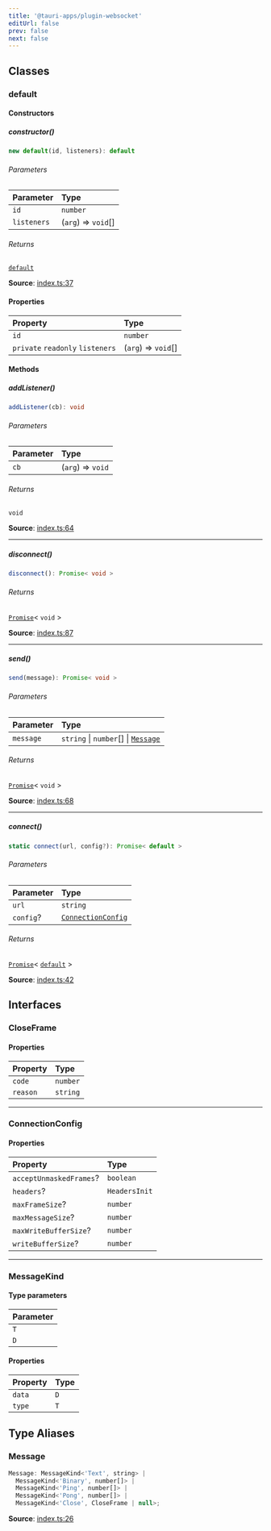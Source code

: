 ```yaml
---
title: '@tauri-apps/plugin-websocket'
editUrl: false
prev: false
next: false
---
```


## Classes

### default

#### Constructors

##### constructor()

```ts
new default(id, listeners): default
```

###### Parameters

| Parameter   | Type                |
| :---------- | :------------------ |
| `id`        | `number`            |
| `listeners` | (`arg`) => `void`[] |

###### Returns

[`default`](/references/js/websocket/#default)

**Source**: [index.ts:37](https://github.com/tauri-apps/plugins-workspace/blob/v2/plugins/websocket/guest-js/index.ts#L37)

#### Properties

| Property                                                                 | Type                |
| :----------------------------------------------------------------------- | :------------------ |
| <a id="id" name="id"></a> `id`                                           | `number`            |
| `private` `readonly` <a id="listeners" name="listeners"></a> `listeners` | (`arg`) => `void`[] |

#### Methods

##### addListener()

```ts
addListener(cb): void
```

###### Parameters

| Parameter | Type              |
| :-------- | :---------------- |
| `cb`      | (`arg`) => `void` |

###### Returns

`void`

**Source**: [index.ts:64](https://github.com/tauri-apps/plugins-workspace/blob/v2/plugins/websocket/guest-js/index.ts#L64)

---

##### disconnect()

```ts
disconnect(): Promise< void >
```

###### Returns

[`Promise`](https://developer.mozilla.org/docs/Web/JavaScript/Reference/Global_Objects/Promise)\< `void` \>

**Source**: [index.ts:87](https://github.com/tauri-apps/plugins-workspace/blob/v2/plugins/websocket/guest-js/index.ts#L87)

---

##### send()

```ts
send(message): Promise< void >
```

###### Parameters

| Parameter | Type                                                                     |
| :-------- | :----------------------------------------------------------------------- |
| `message` | `string` \| `number`[] \| [`Message`](/references/js/websocket/#message) |

###### Returns

[`Promise`](https://developer.mozilla.org/docs/Web/JavaScript/Reference/Global_Objects/Promise)\< `void` \>

**Source**: [index.ts:68](https://github.com/tauri-apps/plugins-workspace/blob/v2/plugins/websocket/guest-js/index.ts#L68)

---

##### connect()

```ts
static connect(url, config?): Promise< default >
```

###### Parameters

| Parameter | Type                                                             |
| :-------- | :--------------------------------------------------------------- |
| `url`     | `string`                                                         |
| `config`? | [`ConnectionConfig`](/references/js/websocket/#connectionconfig) |

###### Returns

[`Promise`](https://developer.mozilla.org/docs/Web/JavaScript/Reference/Global_Objects/Promise)\< [`default`](/references/js/websocket/#default) \>

**Source**: [index.ts:42](https://github.com/tauri-apps/plugins-workspace/blob/v2/plugins/websocket/guest-js/index.ts#L42)

## Interfaces

### CloseFrame

#### Properties

| Property                                   | Type     |
| :----------------------------------------- | :------- |
| <a id="code" name="code"></a> `code`       | `number` |
| <a id="reason" name="reason"></a> `reason` | `string` |

---

### ConnectionConfig

#### Properties

| Property                                                                              | Type          |
| :------------------------------------------------------------------------------------ | :------------ |
| <a id="acceptunmaskedframes" name="acceptunmaskedframes"></a> `acceptUnmaskedFrames`? | `boolean`     |
| <a id="headers" name="headers"></a> `headers`?                                        | `HeadersInit` |
| <a id="maxframesize" name="maxframesize"></a> `maxFrameSize`?                         | `number`      |
| <a id="maxmessagesize" name="maxmessagesize"></a> `maxMessageSize`?                   | `number`      |
| <a id="maxwritebuffersize" name="maxwritebuffersize"></a> `maxWriteBufferSize`?       | `number`      |
| <a id="writebuffersize" name="writebuffersize"></a> `writeBufferSize`?                | `number`      |

---

### MessageKind

#### Type parameters

| Parameter |
| :-------- |
| `T`       |
| `D`       |

#### Properties

| Property                             | Type |
| :----------------------------------- | :--- |
| <a id="data" name="data"></a> `data` | `D`  |
| <a id="type" name="type"></a> `type` | `T`  |

## Type Aliases

### Message

```ts
Message: MessageKind<'Text', string> |
  MessageKind<'Binary', number[]> |
  MessageKind<'Ping', number[]> |
  MessageKind<'Pong', number[]> |
  MessageKind<'Close', CloseFrame | null>;
```

**Source**: [index.ts:26](https://github.com/tauri-apps/plugins-workspace/blob/v2/plugins/websocket/guest-js/index.ts#L26)
